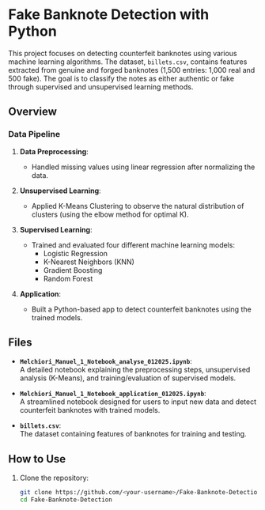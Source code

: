 # Fake Banknote Detection with Python  

This project focuses on detecting counterfeit banknotes using various machine learning algorithms. The dataset, `billets.csv`, contains features extracted from genuine and forged banknotes (1,500 entries: 1,000 real and 500 fake). The goal is to classify the notes as either authentic or fake through supervised and unsupervised learning methods.  

## Overview  

### Data Pipeline  
1. **Data Preprocessing**:  
   - Handled missing values using linear regression after normalizing the data.  

2. **Unsupervised Learning**:  
   - Applied K-Means Clustering to observe the natural distribution of clusters (using the elbow method for optimal K).  

3. **Supervised Learning**:  
   - Trained and evaluated four different machine learning models:  
     - Logistic Regression  
     - K-Nearest Neighbors (KNN)  
     - Gradient Boosting  
     - Random Forest  

4. **Application**:  
   - Built a Python-based app to detect counterfeit banknotes using the trained models.  

## Files  

- **`Melchiori_Manuel_1_Notebook_analyse_012025.ipynb`**:  
   A detailed notebook explaining the preprocessing steps, unsupervised analysis (K-Means), and training/evaluation of supervised models.  

- **`Melchiori_Manuel_1_Notebook_application_012025.ipynb`**:  
   A streamlined notebook designed for users to input new data and detect counterfeit banknotes with trained models.  

- **`billets.csv`**:  
   The dataset containing features of banknotes for training and testing.  

## How to Use  

1. Clone the repository:  
   ```bash  
   git clone https://github.com/<your-username>/Fake-Banknote-Detection  
   cd Fake-Banknote-Detection  
